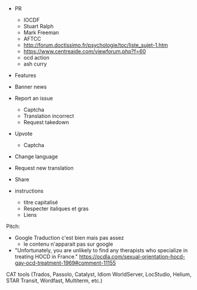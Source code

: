 - PR
  - IOCDF
  - Stuart Ralph
  - Mark Freeman
  - AFTCC
  - http://forum.doctissimo.fr/psychologie/toc/liste_sujet-1.htm
  - https://www.centreaide.com/viewforum.php?f=60
  - ocd action
  - ash curry

- Features
 - Banner news
 - Report an issue
   - Captcha
   - Translation incorrect
   - Request takedown
 - Upvote
   - Captcha
 - Change language
 - Request new translation
 - Share

 - instructions
   - titre capitalisé
   - Respecter italiques et gras
   - Liens

  Pitch:
   - Google Traduction c'est bien mais pas assez
     - le contenu n'apparait pas sur google
  - "Unfortunately, you are unlikely to find any therapists who specialize in treating HOCD in France." https://ocdla.com/sexual-orientation-hocd-gay-ocd-treatment-1969#comment-11155

  CAT tools (Trados, Passolo, Catalyst, Idiom WorldServer, LocStudio, Helium, STAR Transit, Wordfast, Multiterm, etc.)
